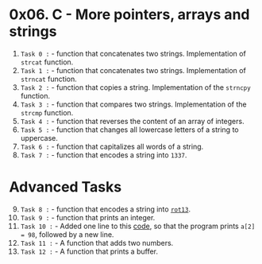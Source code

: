 # 0x06. C - More pointers, arrays and strings

1. `Task 0 :` - function that concatenates two strings. Implementation of `strcat` function.
2. `Task 1 :` - function that concatenates two strings. Implementation of `strncat` function.
3. `Task 2 :` - function that copies a string. Implementation of the `strncpy` function.
4. `Task 3 :` - function that compares two strings. Implementation of the `strcmp` function.
5. `Task 4 :` - function that reverses the content of an array of integers.
6. `Task 5 :` - function that changes all lowercase letters of a string to uppercase.
7. `Task 6 :` - function that capitalizes all words of a string.
8. `Task 7 :` - function that encodes a string into `1337`.

# Advanced Tasks

9. `Task 8 :` - function that encodes a string into [`rot13`](https://alx-intranet.hbtn.io/rltoken/YRxmNA7BnP6yZhl09TKX3A).
10. `Task 9 :` - function that prints an integer.
11. `Task 10 :` - Added one line to this [code](https://github.com/holbertonschool/make_magic_happen/blob/master/magic.c), so that the program prints `a[2] = 98`, followed by a new line.
12. `Task 11 :` - A function that adds two numbers.
13. `Task 12 :` - A function that prints a buffer.

